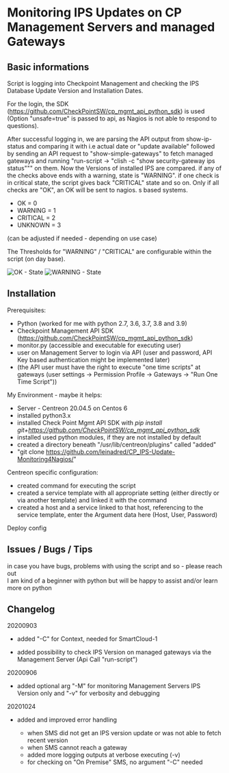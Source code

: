 Monitoring IPS Updates on CP Management Servers and managed Gateways
===========================================================================

Basic informations
---------------------

Script is logging into Checkpoint Management and checking the IPS Database Update Version and Installation Dates.

For the login, the SDK (https://github.com/CheckPointSW/cp_mgmt_api_python_sdk) is used (Option "unsafe=true" is passed to api, as Nagios is not able to respond to questions).

After successful logging in, we are parsing the API output from show-ip-status and comparing it with i.e actual date or "update available" followed by sending an API request to "show-simple-gateways" to fetch managed gateways and running "run-script -> "clish -c "show security-gateway ips status""" on them. Now the Versions of installed IPS are compared. if any of the checks above ends with a warning, state is "WARNING". if one check is in critical state, the script gives back "CRITICAL" state and so on. Only if all checks are "OK", an OK will be sent to nagios. 
s based systems.

- OK = 0 
- WARNING = 1 
- CRITICAL = 2 
- UNKNOWN = 3

(can be adjusted if needed - depending on use case)

The Thresholds for "WARNING" / "CRITICAL" are configurable within the script (on day base).

![OK - State](https://github.com/leinadred/CP_IPS-Update-Monitoring4Nagios/blob/master/ips_check_ok.png)
![WARNING - State](https://github.com/leinadred/CP_IPS-Update-Monitoring4Nagios/blob/master/ips_check_warn.png)


Installation
---------------------

Prerequisites:

- Python (worked for me with python 2.7, 3.6, 3.7, 3.8 and 3.9)
- Checkpoint Management API SDK (https://github.com/CheckPointSW/cp_mgmt_api_python_sdk)
- monitor.py (accessible and executable for executing user)
- user on Management Server to login via API (user and password, API Key based authentication might be implemented later)
- (the API user must have the right to execute "one time scripts" at gateways (user settings -> Permission Profile -> Gateways -> "Run One Time Script"))


My Environment - maybe it helps:

- Server - Centreon 20.04.5 on Centos 6
- installed python3.x
- installed Check Point Mgmt API SDK with *pip install git+https://github.com/CheckPointSW/cp_mgmt_api_python_sdk*
- installed used python modules, if they are not installed by default
- created a directory beneath "/usr/lib/centreon/plugins" called "added"
- "git clone https://github.com/leinadred/CP_IPS-Update-Monitoring4Nagios/"

Centreon specific configuration:

- created command for executing the script
- created a service template with all appropriate setting (either directly or via another template) and linked it with the command
- created a host and a service linked to that host, referencing to the service template, enter the Argument data here (Host, User, Password)

Deploy config

Issues / Bugs / Tips
----------------------
in case you have bugs, problems with using the script and so - please reach out  
I am kind of a beginner with python but will be happy to assist and/or learn more on python


Changelog
-------------
20200903   

- added "-C" for Context, needed for SmartCloud-1    

- added possibility to check IPS Version on managed gateways via the Management Server (Api Call "run-script")   

20200906   

- added optional arg "-M" for monitoring Management Servers IPS Version only and "-v" for verbosity and debugging   

20201024   

- added and improved error handling   

   - when SMS did not get an IPS version update or was not able to fetch recent version   
   - when SMS cannot reach a gateway   
   - added more logging outputs at verbose executing (-v)   
   - for checking on "On Premise" SMS, no argument "-C" needed   
